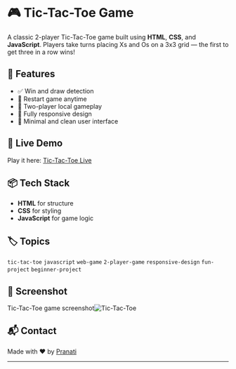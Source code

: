 # 🎮 Tic-Tac-Toe Game

A classic 2-player Tic-Tac-Toe game built using **HTML**, **CSS**, and **JavaScript**. Players take turns placing Xs and Os on a 3x3 grid — the first to get three in a row wins!

## 🔹 Features

- ✅ Win and draw detection
- 🔁 Restart game anytime
- 👥 Two-player local gameplay
- 📱 Fully responsive design
- 🎨 Minimal and clean user interface

## 🚀 Live Demo

Play it here: [Tic-Tac-Toe Live](https://tictactoefunnapp.tiiny.site)

## 📦 Tech Stack

- **HTML** for structure  
- **CSS** for styling  
- **JavaScript** for game logic

## 🏷️ Topics

`tic-tac-toe` `javascript` `web-game` `2-player-game` `responsive-design` `fun-project` `beginner-project`

## 📸 Screenshot

Tic-Tac-Toe game screenshot![Tic-Tac-Toe](https://github.com/user-attachments/assets/8ef5b1d2-0a13-483c-be09-4511461ff5cb)
   <!-- Add your own screenshot if available -->

## 📬 Contact

Made with ❤️ by [Pranati](https://github.com/pranati2507)

---

